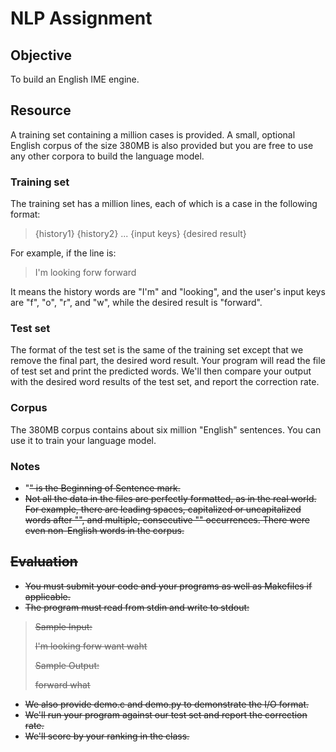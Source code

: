 # NLP Assignment #

## Objective ##

To build an English IME engine.

## Resource ##

A training set containing a million cases is provided. A small, optional English corpus of the size 380MB is also provided but you are free to use any other corpora to build the language model.

### Training set ###

The training set has a million lines, each of which is a case in the following format:

> {history1} {history2} ... {input keys} {desired result}

For example, if the line is:

> I'm looking forw forward

It means the history words are "I'm" and "looking", and the user's input keys are "f", "o", "r", and "w", while the desired result is "forward".

### Test set ###

The format of the test set is the same of the training set except that we remove the final part, the desired word result. Your program will read the file of test set and print the predicted words. We'll then compare your output with the desired word results of the test set, and report the correction rate.

### Corpus ###

The 380MB corpus contains about six million "English" sentences. You can use it to train your language model.

### Notes ###

* "<s>" is the Beginning of Sentence mark.
* Not all the data in the files are perfectly formatted, as in the real world. For example, there are leading spaces, capitalized or uncapitalized words after "<s>", and multiple, consecutive "<s>" occurrences. There were even non-English words in the corpus.

## Evaluation ##

* You must submit your code and your programs as well as Makefiles if applicable.
* The program must read from stdin and write to stdout:

> Sample Input:
>
> <s> I'm looking forw
> want waht
>
> Sample Output:
>
> forward
> what

* We also provide demo.c and demo.py to demonstrate the I/O format.
* We'll run your program against our test set and report the correction rate.
* We'll score by your ranking in the class.
